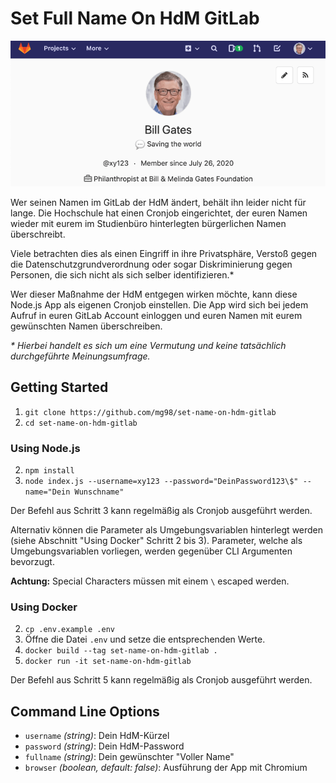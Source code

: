 # Set Full Name On HdM GitLab

![Header](./header.png)

Wer seinen Namen im GitLab der HdM ändert, behält ihn leider nicht für lange. Die Hochschule hat einen Cronjob eingerichtet, der euren Namen wieder mit eurem im Studienbüro hinterlegten bürgerlichen Namen überschreibt.

Viele betrachten dies als einen Eingriff in ihre Privatsphäre, Verstoß gegen die Datenschutzgrundverordnung oder sogar Diskriminierung gegen Personen, die sich nicht als sich selber identifizieren.*

Wer dieser Maßnahme der HdM entgegen wirken möchte, kann diese Node.js App als eigenen Cronjob einstellen. Die App wird sich bei jedem Aufruf in euren GitLab Account einloggen und euren Namen mit eurem gewünschten Namen überschreiben.

_* Hierbei handelt es sich um eine Vermutung und keine tatsächlich durchgeführte Meinungsumfrage._

## Getting Started

1. `git clone https://github.com/mg98/set-name-on-hdm-gitlab`
2. `cd set-name-on-hdm-gitlab`

### Using Node.js

2. `npm install`
3. `node index.js --username=xy123 --password="DeinPassword123\$" --name="Dein Wunschname"`

Der Befehl aus Schritt 3 kann regelmäßig als Cronjob ausgeführt werden.

Alternativ können die Parameter als Umgebungsvariablen hinterlegt werden (siehe Abschnitt "Using Docker" Schritt 2 bis 3). Parameter, welche als Umgebungsvariablen vorliegen, werden gegenüber CLI Argumenten bevorzugt.

**Achtung:** Special Characters müssen mit einem `\` escaped werden.

### Using Docker

2. `cp .env.example .env`
3. Öffne die Datei `.env` und setze die entsprechenden Werte.
4. `docker build --tag set-name-on-hdm-gitlab .`
5. `docker run -it set-name-on-hdm-gitlab`

Der Befehl aus Schritt 5 kann regelmäßig als Cronjob ausgeführt werden.

## Command Line Options

- `username` _(string)_: Dein HdM-Kürzel
- `password` _(string)_: Dein HdM-Password
- `fullname` _(string)_: Dein gewünschter "Voller Name"
- `browser` _(boolean, default: false)_: Ausführung der App mit Chromium
